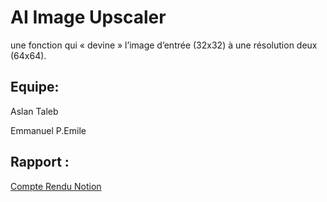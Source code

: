 # AI Image Upscaler

une fonction qui « devine » l’image d’entrée (32x32) à une
résolution deux (64x64).

## Equipe:
Aslan Taleb

Emmanuel P.Emile

## Rapport : 

[Compte Rendu Notion](https://aslantaleb.notion.site/TP2-d-bruitage-projet-super-r-solution-25618653b4e6412db370a84653867736)
